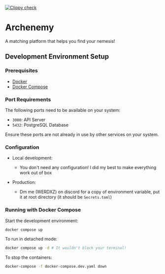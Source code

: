 [![Clippy check](https://github.com/ChicoState/archenemy/actions/workflows/ci.yml/badge.svg)](https://github.com/ChicoState/archenemy/actions/workflows/ci.yml)

# Archenemy 

A matching platform that helps you find your nemesis!

## Development Environment Setup

### Prerequisites

- [Docker](https://docs.docker.com/get-docker/)
- [Docker Compose](https://docs.docker.com/compose/install/)

### Port Requirements

The following ports need to be available on your system:

- `3000`: API Server
- `5432`: PostgreSQL Database

Ensure these ports are not already in use by other services on your system.

### Configuration

- Local development:
    - You don't need any configuration! I did my best to make everything work out of box

- Production:
    - Dm me (WERDXZ) on discord for a copy of environment variable, put it at root directory (it should be `Secrets.toml`)

### Running with Docker Compose

Start the development environment:

```bash
docker compose up
```

To run in detached mode:

```bash
docker compose up -d # It wouldn't block your terminal!
```

To stop the containers:

```bash
docker-compose -f docker-compose.dev.yaml down
```

